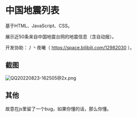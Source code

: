 # 中国地震列表
基于HTML、JavaScript、CSS。

展示近50条来自中国地震台网的地震信息（含自动报）。

开发协助：丿丶夜曦（ https://space.bilibili.com/12982030 ）。

## 截图
![QQ20220823-162505@2x.png](https://s2.loli.net/2022/08/23/J5LwMx3IVUtr7dB.png)

## 其他
故意在js里留了一个bug，如果你懂的话，那么你懂。
